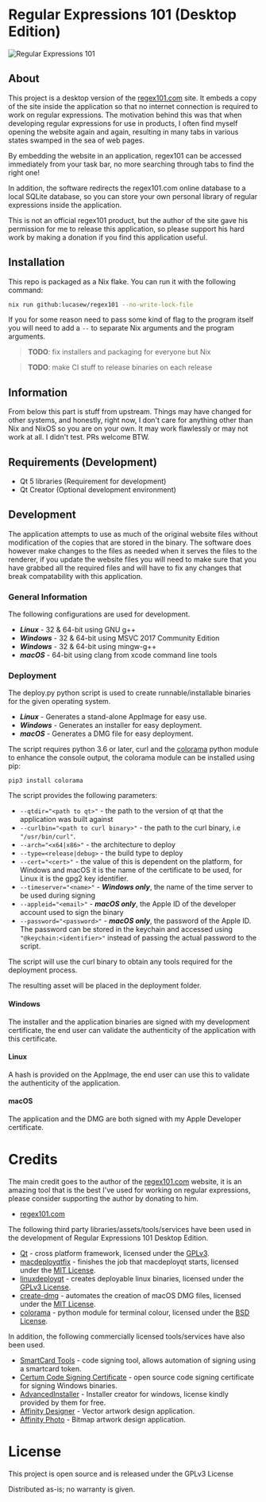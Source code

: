 # Regular Expressions 101 (Desktop Edition)

![Regular Expressions 101](https://user-images.githubusercontent.com/55795671/100066099-86352280-2e2c-11eb-8ba1-858b3dad057d.png)

## About

This project is a desktop version of the [regex101.com](https://regex101.com) site.  It embeds a copy of the site inside the application so that no internet connection is required to work on regular expressions.  The motivation behind this was that when developing regular expressions for use in products, I often find myself opening the website again and again, resulting in many tabs in various states swamped in the sea of web pages.

By embedding the website in an application, regex101 can be accessed immediately from your task bar, no more searching through tabs to find the right one!

In addition, the software redirects the regex101.com online database to a local SQLite database, so you can store your own personal library of regular expressions inside the application.

This is not an official regex101 product, but the author of the site gave his permission for me to release this application, so please support his hard work by making a donation if you find this application useful.

## Installation

This repo is packaged as a Nix flake. You can run it with the following command:

```bash
nix run github:lucasew/regex101 --no-write-lock-file
```

If you for some reason need to pass some kind of flag to the program itself you will need to add a `--` to separate Nix arguments and the program arguments.

> **TODO**: fix installers and packaging for everyone but Nix

> **TODO**: make CI stuff to release binaries on each release

## Information
From below this part is stuff from upstream. Things may have changed for other
systems, and honestly, right now, I don't care for anything other than Nix and
NixOS so you are on your own. It may work flawlessly or may not work at all. I
didn't test. PRs welcome BTW.

## Requirements (Development)

- Qt 5 libraries (Requirement for development)
- Qt Creator (Optional development environment)

## Development

The application attempts to use as much of the original website files without modification of the copies that are stored in the binary.  The software does however make changes to the files as needed when it serves the files to the renderer, if you update the website files you will need to make sure that you have grabbed all the required files and will have to fix any changes that break compatability with this application.

### General Information

The following configurations are used for development.

- ***Linux*** - 32 & 64-bit using GNU g++
- ***Windows*** - 32 & 64-bit using MSVC 2017 Community Edition
- ***Windows*** - 32 & 64-bit using mingw-g++
- ***macOS*** - 64-bit using clang from xcode command line tools

### Deployment

The deploy.py python script is used to create runnable/installable binaries for the given operating system.

- ***Linux*** - Generates a stand-alone AppImage for easy use.
- ***Windows*** - Generates an installer for easy deployment.
- ***macOS*** - Generates a DMG file for easy deployment.

The script requires python 3.6 or later, curl and the [colorama](https://github.com/tartley/colorama) python module to enhance the console output, the colorama module can be installed using pip:

`pip3 install colorama`

The script provides the following parameters:

- `--qtdir="<path to qt>"` - the path to the version of qt that the application was built against
- `--curlbin="<path to curl binary>"` - the path to the curl binary, i.e `"/usr/bin/curl"`.
- `--arch="<x64|x86>"` - the architecture to deploy
- `--type=<release|debug>` - the build type to deploy
- `--cert="<cert>"` - the value of this is dependent on the platform, for Windows and macOS it is the name of the certificate to be used, for Linux it is the gpg2 key identifier.
- `--timeserver="<name>"` - ***Windows only***, the name of the time server to be used during signing
- `--appleid="<email>"` - ***macOS only***, the Apple ID of the developer account used to sign the binary
- `--password="<password>"` - ***macOS only***, the password of the Apple ID.  The password can be stored in the keychain and accessed using `"@keychain:<identifier>"` instead of passing the actual password to the script.

The script will use the curl binary to obtain any tools required for the deployment process.

The resulting asset will be placed in the deployment folder.

#### Windows

The installer and the application binaries are signed with my development certificate, the end user can validate the authenticity of the application with this certificate.

#### Linux

A hash is provided on the AppImage, the end user can use this to validate the authenticity of the application.

#### macOS

The application and the DMG are both signed with my Apple Developer certificate.

# Credits

The main credit goes to the author of the [regex101.com](https://regex101.com) website, it is an amazing tool that is the best I've used for working on regular expressions, please consider supporting the author by donating to him.

- [regex101.com](https://regex101.com) 

The following third party libraries/assets/tools/services have been used in the development of Regular Expressions 101 Desktop Edition.

- [Qt](https://www.qt.io/download) - cross platform framework, licensed under the [GPLv3](https://www.gnu.org/licenses/gpl-3.0.en.html).
- [macdeployqtfix](https://github.com/arl/macdeployqtfix) - finishes the job that macdeployqt starts, licensed under the [MIT License](https://github.com/arl/macdeployqtfix/blob/master/LICENSE).
- [linuxdeployqt](https://github.com/probonopd/linuxdeployqt) - creates deployable linux binaries, licensed under the [GPLv3 License](https://github.com/probonopd/linuxdeployqt/blob/master/LICENSE.GPLv3).
- [create-dmg](https://github.com/andreyvit/create-dmg) - automates the creation of macOS DMG files, licensed under the [MIT License](https://github.com/andreyvit/create-dmg/blob/master/LICENSE).
- [colorama](https://github.com/tartley/colorama) - python module for terminal colour, licensed under the [BSD License](https://github.com/tartley/colorama/blob/master/LICENSE.txt).

In addition, the following commercially licensed tools/services have also been used.

- [SmartCard Tools](https://www.mgtek.com/smartcard) - code signing tool, allows automation of signing using a smartcard token.
- [Certum Code Signing Certificate](https://en.sklep.certum.pl/data-safety/code-signing-certificates/open-source-code-signing-1022.html) - open source code signing certificate for signing Windows binaries.
- [AdvancedInstaller](https://www.advancedinstaller.com/) - Installer creator for windows, license kindly provided by them for free.
- [Affinity Designer](https://www.serif.com/designer) - Vector artwork design application.
- [Affinity Photo](https://www.serif.com/photo) - Bitmap artwork design application.

# License

This project is open source and is released under the GPLv3 License

Distributed as-is; no warranty is given.

